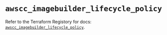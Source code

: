 # `awscc_imagebuilder_lifecycle_policy`

Refer to the Terraform Registory for docs: [`awscc_imagebuilder_lifecycle_policy`](https://registry.terraform.io/providers/hashicorp/awscc/0.70.0/docs/resources/imagebuilder_lifecycle_policy).

